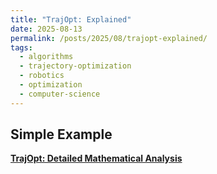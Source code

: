 ```yaml
---
title: "TrajOpt: Explained"
date: 2025-08-13
permalink: /posts/2025/08/trajopt-explained/
tags:
  - algorithms
  - trajectory-optimization
  - robotics
  - optimization
  - computer-science
---
```


## Simple Example

**[TrajOpt: Detailed Mathematical Analysis](/files/TrajOpt.pdf)**
